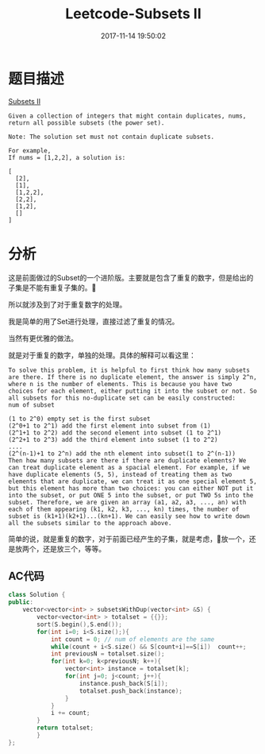 ﻿---
title: Leetcode-Subsets II
date: 2017-11-14 19:50:02
categories: Leetcode
tags: 
 - Array
---

# 题目描述
[Subsets II](https://leetcode.com/problems/subsets-ii/description/)
```
Given a collection of integers that might contain duplicates, nums, return all possible subsets (the power set).

Note: The solution set must not contain duplicate subsets.

For example,
If nums = [1,2,2], a solution is:

[
  [2],
  [1],
  [1,2,2],
  [2,2],
  [1,2],
  []
]

```
<!--more-->

# 分析
这是前面做过的Subset的一个进阶版。主要就是包含了重复的数字，但是给出的子集是不能有重复子集的。

所以就涉及到了对于重复数字的处理。

我是简单的用了Set进行处理，直接过滤了重复的情况。

当然有更优雅的做法。

就是对于重复的数字，单独的处理。具体的解释可以看这里：

```
To solve this problem, it is helpful to first think how many subsets are there. If there is no duplicate element, the answer is simply 2^n, where n is the number of elements. This is because you have two choices for each element, either putting it into the subset or not. So all subsets for this no-duplicate set can be easily constructed:
num of subset

(1 to 2^0) empty set is the first subset
(2^0+1 to 2^1) add the first element into subset from (1)
(2^1+1 to 2^2) add the second element into subset (1 to 2^1)
(2^2+1 to 2^3) add the third element into subset (1 to 2^2)
....
(2^(n-1)+1 to 2^n) add the nth element into subset(1 to 2^(n-1))
Then how many subsets are there if there are duplicate elements? We can treat duplicate element as a spacial element. For example, if we have duplicate elements (5, 5), instead of treating them as two elements that are duplicate, we can treat it as one special element 5, but this element has more than two choices: you can either NOT put it into the subset, or put ONE 5 into the subset, or put TWO 5s into the subset. Therefore, we are given an array (a1, a2, a3, ..., an) with each of them appearing (k1, k2, k3, ..., kn) times, the number of subset is (k1+1)(k2+1)...(kn+1). We can easily see how to write down all the subsets similar to the approach above.
```
简单的说，就是重复的数字，对于前面已经产生的子集，就是考虑，放一个，还是放两个，还是放三个，等等。
## AC代码
```C++
class Solution {
public:
    vector<vector<int> > subsetsWithDup(vector<int> &S) {
        vector<vector<int> > totalset = {{}};
        sort(S.begin(),S.end());
        for(int i=0; i<S.size();){
            int count = 0; // num of elements are the same
            while(count + i<S.size() && S[count+i]==S[i])  count++;
            int previousN = totalset.size();
            for(int k=0; k<previousN; k++){
                vector<int> instance = totalset[k];
                for(int j=0; j<count; j++){
                    instance.push_back(S[i]);
                    totalset.push_back(instance);
                }
            }
            i += count;
        }
        return totalset;
        }
};
```